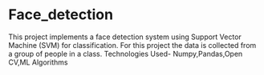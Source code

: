 # Face_detection

This project implements a face detection system using Support Vector Machine (SVM) for classification. 
For this project the data is collected from a group of people in a class.
Technologies Used- Numpy,Pandas,Open CV,ML Algorithms
